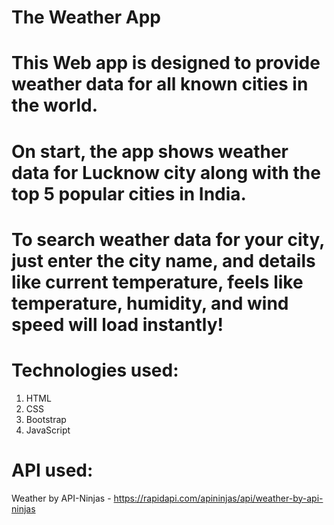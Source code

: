# The Weather App

# This Web app is designed to provide weather data for all known cities in the world.

# On start, the app shows weather data for Lucknow city along with the top 5 popular cities in India.

# To search weather data for your city, just enter the city name, and details like current temperature, feels like temperature, humidity, and wind speed will load instantly!

# Technologies used:

1. HTML
2. CSS 
3. Bootstrap
4. JavaScript

# API used:

Weather by API-Ninjas - https://rapidapi.com/apininjas/api/weather-by-api-ninjas
